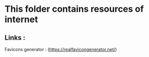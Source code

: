 # This folder contains resources of internet

## Links : 
Favicons generator : (https://realfavicongenerator.net/)
